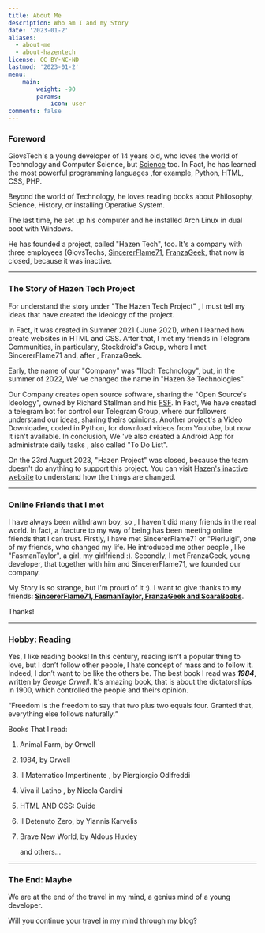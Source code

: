 ```yaml
---
title: About Me
description: Who am I and my Story
date: '2023-01-2'
aliases:
  - about-me
  - about-hazentech
license: CC BY-NC-ND
lastmod: '2023-01-2'
menu:
    main: 
        weight: -90
        params:
            icon: user
comments: false
---
```


### Foreword

GiovsTech's a young developer of 14 years old, who loves the world of Technology and Computer Science, but <u>Science</u> too. In Fact, he has learned the most powerful programming languages ,for example, Python, HTML, CSS, PHP.  

Beyond the world of Technology, he loves reading books about Philosophy, Science, History, or installing Operative System. 

The last time, he set up his computer and he installed Arch Linux in dual boot with Windows. 

 He has founded a project, called "Hazen Tech", too. It's a company with three employees (GiovsTechs, [SincererFlame71](https://sincererflame71.net), [FranzaGeek](https://www.youtube.com/@FranzaGeek), that now is closed, because it was inactive.

---

### The Story of Hazen Tech Project

For understand the story under "The Hazen Tech Project" , I must tell my ideas that       have created the ideology of the project.  

In Fact, it was created in Summer 2021 ( June 2021), when I learned how create websites in HTML and CSS. After that, I met my friends in Telegram Communities, in particulary, Stockdroid's Group, where I met SincererFlame71 and, after , FranzaGeek. 

Early, the name of our "Company" was "Ilooh Technology", but, in the summer of 2022, We' ve changed the name in "Hazen 3e Technologies".

Our Company creates open source software, sharing the "Open Source's Ideology", owned by Richard Stallman and his [FSF](https://fsf.org).  In Fact, We have created a telegram bot for control our Telegram Group, where our followers understand our ideas, sharing theirs opinions. Another project's a Video Downloader, coded in Python, for download videos from Youtube, but now It isn't available. In conclusion, We 've also created a Android App for administrate daily tasks , also called "To Do List".

On the 23rd August 2023, "Hazen Project" was closed, because the team doesn't do anything to support this project. You can visit [Hazen's inactive website](https://inactive.hazentech.net) to understand how the things are changed.

---

### Online Friends that I met

I have always been withdrawn boy, so , I haven't did many friends in the real world. In fact, a fracture to my way of being has been meeting online friends that I can trust. Firstly, I have met SincererFlame71 or "Pierluigi", one of my friends, who changed my life. He introduced me other people , like "FasmanTaylor", a girl, my girlfriend :). Secondly, I met  FranzaGeek, young developer, that together with him and SincererFlame71, we founded our company.

My Story is so strange, but I'm proud of it :). I want to give thanks to my friends: **<u>SincererFlame71, FasmanTaylor, FranzaGeek and ScaraBoobs</u>**.

Thanks!

---

### Hobby: Reading

Yes, I like reading books! In this century, reading isn’t a popular thing to love, but I don’t follow other people, I hate concept of mass and to follow it. Indeed, I don’t want to be like the others be. The best book I read was ***1984***, written by *George Orwell*. It's amazing book, that is about the dictatorships in 1900, which controlled the people and theirs opinion.

“Freedom is the freedom to say that two plus two equals four. Granted that, everything else follows naturally.“

Books That I read:

1. Animal Farm, by Orwell

2. 1984, by Orwell

3. Il Matematico Impertinente , by Piergiorgio Odifreddi

4. Viva il Latino , by Nicola Gardini

5. HTML AND CSS: Guide

6. Il Detenuto Zero, by Yiannis Karvelis

7. Brave New World, by Aldous Huxley

   and others...

---

### The End: Maybe

We are at the end of the travel in my mind, a genius mind of a young developer. 

Will you continue your travel in my mind through my blog? 
